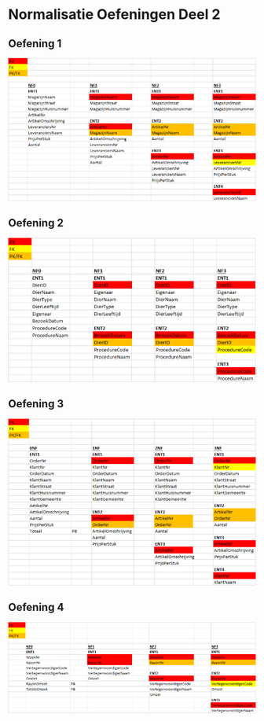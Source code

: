 # Normalisatie Oefeningen Deel 2
## Oefening 1
![Oef1](normalisatie/deel2_1.png)
## Oefening 2
![Oef2](normalisatie/deel2_2.png)
## Oefening 3
![Oef3](normalisatie/deel2_3.png)
## Oefening 4
![Oef4](normalisatie/deel2_4.png)